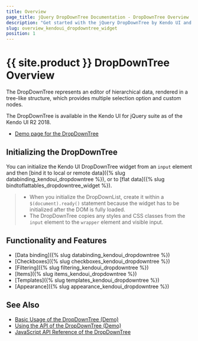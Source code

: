 ```yaml
---
title: Overview
page_title: jQuery DropDownTree Documentation - DropDownTree Overview
description: "Get started with the jQuery DropDownTree by Kendo UI and learn how to create, initialize, and enable the widget."
slug: overview_kendoui_dropdowntree_widget
position: 1
---
```


# {{ site.product }} DropDownTree Overview

The DropDownTree represents an editor of hierarchical data, rendered in a tree-like structure, which provides multiple selection option and custom nodes.

The DropDownTree is available in the Kendo UI for jQuery suite as of the Kendo UI R2 2018.

* [Demo page for the DropDownTree](https://demos.telerik.com/kendo-ui/dropdowntree/index)

## Initializing the DropDownTree

You can initialize the Kendo UI DropDownTree widget from an `input` element and then [bind it to local or remote data]({% slug databinding_kendoui_dropdowntree %}), or to [flat data]({% slug bindtoflattables_dropdowntree_widget %}).

> * When you initialize the DropDownList, create it within a `$(document).ready()` statement because the widget has to be initialized after the DOM is fully loaded.
> * The DropDownTree copies any styles and CSS classes from the `input` element to the `wrapper` element and visible input.

## Functionality and Features

* [Data binding]({% slug databinding_kendoui_dropdowntree %})
* [Checkboxes]({% slug checkboxes_kendoui_dropdowntree %})
* [Filtering]({% slug filtering_kendoui_dropdowntree %})
* [Items]({% slug items_kendoui_dropdowntree %})
* [Templates]({% slug templates_kendoui_dropdowntree %})
* [Appearance]({% slug appearance_kendoui_dropdowntree %})

## See Also

* [Basic Usage of the DropDownTree (Demo)](https://demos.telerik.com/kendo-ui/dropdowntree/index)
* [Using the API of the DropDownTree (Demo)](https://demos.telerik.com/kendo-ui/dropdowntree/api)
* [JavaScript API Reference of the DropDownTree](/api/javascript/ui/dropdowntree)

